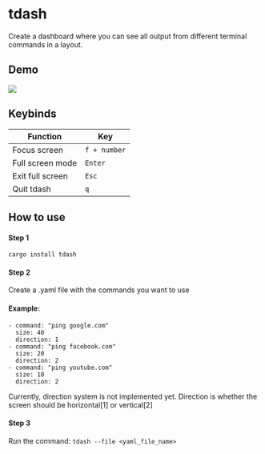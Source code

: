
# tdash

Create a dashboard where you can see all output from different terminal commands in a layout.


## Demo
![](https://i.giphy.com/media/v1.Y2lkPTc5MGI3NjExdXloYnc1Z2hsbjk0aTdjbDk0bDhucG5rMHV1MjBncDZzNTF0eTc5OSZlcD12MV9pbnRlcm5hbF9naWZfYnlfaWQmY3Q9Zw/G0RZoyKexV71ZnB50Y/giphy.gif)

## Keybinds

| Function             | Key                                                                |
| ----------------- | ------------------------------------------------------------------ |
| Focus screen | `f + number`|
| Full screen mode | `Enter` |
| Exit full screen | `Esc`|
| Quit tdash | `q` |

## How to use
#### Step 1
```
cargo install tdash
```

#### Step  2

Create a .yaml file with the commands you want to use

#### Example:

```
- command: "ping google.com"
  size: 40
  direction: 1
- command: "ping facebook.com"
  size: 20
  direction: 2
- command: "ping youtube.com"
  size: 10
  direction: 2
```

Currently, direction system is not implemented yet. Direction is whether the screen should be horizontal[1] or vertical[2]

#### Step 3

Run the command:
`tdash --file <yaml_file_name>`




